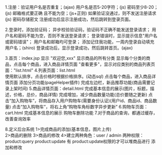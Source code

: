 1.注册：验证用户名是否重复；(ajax)
        用户名是否5-20字符；(js)
		密码至少8-20；(js)
		邮箱格式要正确 且不能为空；(js+正则)
		如果验证没通过，则不发送注册请求(js)
		密码存储密文
        注册成功后显示注册成功，然后跳转到登录页面。
		
2.登录时，添加验证码；
		  异步校验验证码，验证码不正确不能发送登录请求；
		  用户名和密码不能为空，否则不发送登录请求；
		  登录错误时，显示提示信息"用户名或密码错误"；
		  用户名和邮箱均可登录；
		  添加记住我功能，一周内登录自动填充用户名；(shiro)
		  登录成功后，显示登录成功，然后跳转首页。(ajax)
		  
3.首页：index.jsp
        显示  "欢迎您,xxx"
        显示商品的所有分类
        显示每个分类的商品，点击每个商品，进入商品详情页面
        "查看更多"，显示对应类别的商品列表页面："list.html"
4.列表页面：list.html		
			使用默认排序，点击价格时根据价格排序。(动态sql)
			点击每个商品，进入商品详情页面
			添加分页功能(pageHelper插件)
			完成左边栏，新品推荐功能(商品需要记录上架时间)
5.商品详情页面：detail.html
				完成基本信息的展示(图片，标题，描述，价格，总价，商品详情)
				完成增加，减少商品数量功能(总价要随之更新)
				点击“加入购物车”，将商品存入用户购物车(需要身份认证)(用户id、商品id、商品数量)
				点击“加入购物车”，将右上角“购物车角标数字异步更新”
6.购物车页面：cart.html
			  完成基本信息的展示
			  购物车删除功能
7.对于商品的查询，都通过缓存，改善查询效率
			  
8.定义后台系统
  1>完成商品的添加(基本信息，图片上传)	
  2>商品的删除
  3>商品的修改
  4>建立两种角色：user /  admin
    两种权限：product:query  product:update
	有 product:update权限的才可以堆商品进行 添加和修改
  		  
			  	  


